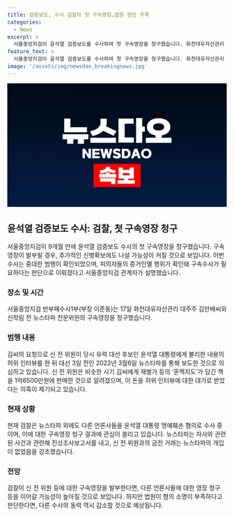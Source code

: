 ```yaml
---
title: 검증보도, 수사 검찰의 첫 구속영장…법원 판단 주목
categories:
  - News
excerpt: >
  서울중앙지검이 윤석열 검증보도를 수사하여 첫 구속영장을 청구했습니다. 화천대유자산관리 대주주 김만배씨와 신학림 전 뉴스타파 전문위원을 대상으로 했는데, 대장동 개발 특혜 의혹과 대선 개입 의도 등이 의심됩니다. 검찰은 신 전 위원의 사건을 기반으로 다른 언론사를 수사하고 있으며, 이에 대한 결정이 주목되고 있습니다. 뉴스타파는 협의 없이 허위 보도를 하지 않았다고 주장하고, 김용진 뉴스타파 대표는 보복수사로 간주하고 있습니다.
feature_text: >
  서울중앙지검이 윤석열 검증보도를 수사하여 첫 구속영장을 청구했습니다. 화천대유자산관리 대주주 김만배씨와 신학림 전 뉴스타파 전문위원을 대상으로 했는데, 대장동 개발 특혜 의혹과 대선 개입 의도 등이 의심됩니다. 검찰은 신 전 위원의 사건을 기반으로 다른 언론사를 수사하고 있으며, 이에 대한 결정이 주목되고 있습니다. 뉴스타파는 협의 없이 허위 보도를 하지 않았다고 주장하고, 김용진 뉴스타파 대표는 보복수사로 간주하고 있습니다.
image: '/assets/img/newsdao_breakingnews.jpg'
---
```


<p><img src="/assets/img/newsdao_breakingnews.jpg" alt="firstkoreanews 속보" /></p>

<h2 data-ke-size="size26">윤석열 검증보도 수사: 검찰, 첫 구속영장 청구</h2>

<p data-ke-size="size16">서울중앙지검이 9개월 만에 윤석열 검증보도 수사의 첫 구속영장을 청구했습니다. 구속영장이 발부될 경우, 추가적인 신병확보에도 나설 가능성이 커질 것으로 보입니다. 이번 수사는 중대한 범행이 확인되었으며, 피의자들의 증거인멸 행위가 확인돼 구속수사가 필요하다는 판단으로 이뤄졌다고 서울중앙지검 관계자가 설명했습니다.</p>

<h3><b>장소 및 시간</b></h3>

<p data-ke-size="size16">서울중앙지검 반부패수사1부(부장 이준동)는 17일 화천대유자산관리 대주주 김만배씨와 신학림 전 뉴스타파 전문위원의 구속영장을 청구했습니다.</p>

<h3><b>범행 내용</b></h3>

<p data-ke-size="size16">김씨의 요청으로 신 전 위원이 당시 유력 대선 후보인 윤석열 대통령에게 불리한 내용의 허위 인터뷰를 한 뒤 대선 3일 전인 2022년 3월6일 뉴스타파를 통해 보도한 것으로 의심하고 있습니다. 신 전 위원은 비슷한 시기 김씨에게 재벌가 등의 ‘혼맥지도’가 담긴 책을 1억6500만원에 판매한 것으로 알려졌으며, 이 돈을 허위 인터뷰에 대한 대가로 받았다는 의혹이 제기되고 있습니다.</p>

<h3><b>현재 상황</b></h3>

<p data-ke-size="size16">현재 검찰은 뉴스타파 외에도 다른 언론사들을 윤석열 대통령 명예훼손 혐의로 수사 중이며, 이에 대한 구속영장 청구 결과에 관심이 쏠리고 있습니다. 뉴스타파는 자사와 관련된 사건과 관련해 진상조사보고서를 내고, 신 전 위원과의 금전 거래는 뉴스타파의 개입이 없었음을 강조했습니다.</p>

<h3><b>전망</b></h3>

<p data-ke-size="size16">검찰이 신 전 위원 등에 대한 구속영장을 발부한다면, 다른 언론사들에 대한 영장 청구 등을 이어갈 가능성이 높아질 것으로 보입니다. 하지만 법원이 혐의 소명이 부족하다고 판단한다면, 다른 수사의 동력 역시 감소할 것으로 예상됩니다.</p>

